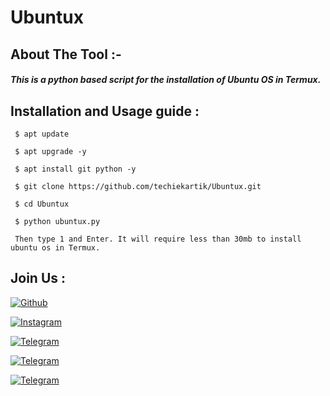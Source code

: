 # Ubuntux
## About The Tool :-
##### This is a python based script for the installation of Ubuntu OS in Termux. 

## Installation and Usage guide :
```
 $ apt update
```
```
 $ apt upgrade -y
```
```
 $ apt install git python -y
```
```
 $ git clone https://github.com/techiekartik/Ubuntux.git
```
```
 $ cd Ubuntux 
```
```
 $ python ubuntux.py
```
```
 Then type 1 and Enter. It will require less than 30mb to install ubuntu os in Termux.
```
## Join Us :
[![Github](https://img.shields.io/badge/Github-Kartik--Singh-green?style=for-the-badge&logo=github)](https://github.com/techiekartik)

[![Instagram](https://img.shields.io/badge/Instagram-%40khackersx-red?style=for-the-badge&logo=instagram)](https://www.instagram.com/khackersx)

[![Telegram](https://img.shields.io/badge/Chat-Telegram-blue?style=for-the-badge&logo=telegram)](https://t.me/ItzJokerx)

[![Telegram](https://img.shields.io/badge/Join-Channel-blue?style=for-the-badge&logo=telegram)](https://t.me/khackersx)

[![Telegram](https://img.shields.io/badge/Visit-Bot-blue?style=for-the-badge&logo=telegram)](https://t.me/khacksbot)
